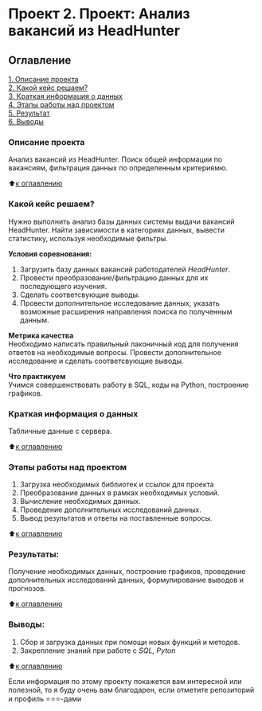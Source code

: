 # Проект 2. Проект: Анализ вакансий из HeadHunter

## Оглавление  
[1. Описание проекта](https://github.com/PavelBurk/SF_data_science/blob/main/Progect_2/README.md#Описание-проекта)  
[2. Какой кейс решаем?](https://github.com/PavelBurk/SF_data_science/blob/main/Progect_2/README.md#Какой-кейс-решаем)  
[3. Краткая информация о данных](https://github.com/PavelBurk/SF_data_science/blob/main/Progect_2/README.md#Краткая-информация-о-данных)  
[4. Этапы работы над проектом](https://github.com/PavelBurk/SF_data_science/blob/main/Progect_2/README.md#Этапы-работы-над-проектом)  
[5. Результат](https://github.com/PavelBurk/SF_data_science/blob/main/Progect_2/README.md#Результат)    
[6. Выводы](https://github.com/PavelBurk/SF_data_science/blob/main/Progect_2/README.md#Выводы) 

### Описание проекта    
Анализ вакансий из HeadHunter. Поиск общей информации по вакансиям, фильтрация данных по определенным критериямю. 

:arrow_up:[к оглавлению](_)


### Какой кейс решаем?    
Нужно выполнить анализ базы данных системы выдачи вакансий HeadHunter. Найти зависимости в категориях данных, вывести статистику, используя необходимые фильтры.

**Условия соревнования:**  
1. Загрузить базу данных вакансий работодателей *HeadHunter*.
2. Провести преобразование/фильтрацию данных для их последующего изучения.
3. Сделать соответсвующие выводы.
4. Провести дополнительное исследование данных, указать возможные расширения направления поиска по полученным данным. 

**Метрика качества**     
Необходимо написать правильный лаконичный код для получения ответов на необходимые вопросы. Провести дополнительное исследование и сделать соответсвующие выводы.

**Что практикуем**     
Учимся совершенствовать работу в SQL, коды на Python, построение графиков. 


### Краткая информация о данных
Табличные данные с сервера.
  
:arrow_up:[к оглавлению](https://github.com/PavelBurk/SF_data_science/blob/main/Progect_2/README.md#Оглавление)


### Этапы работы над проектом  
1. Загрузка необходимых библиотек и ссылок для проекта
2. Преобразование данных в рамках необходимых условий.
3. Вычисление необходимых данных.
4. Проведение дополнительных исследований данных.
4. Вывод результатов и ответы на поставленные вопросы.

:arrow_up:[к оглавлению](https://github.com/PavelBurk/SF_data_science/blob/main/Progect_2/README.md#Оглавление)


### Результаты:  
Получение необходимых данных, построение графиков, проведение дополнительных исследований данных, формулирование выводов и прогнозов.

:arrow_up:[к оглавлению](https://github.com/PavelBurk/SF_data_science/blob/main/Progect_2/README.md#Оглавление)


### Выводы:  
1. Сбор и загрузка данных при помощи новых функций и методов.
2. Закрепление знаний при работе с *SQL, Pyton*

:arrow_up:[к оглавлению](https://github.com/PavelBurk/SF_data_science/blob/main/Progect_2/README.md#Оглавление)


Если информация по этому проекту покажется вам интересной или полезной, то я буду очень вам благодарен, если отметите репозиторий и профиль ⭐️⭐️⭐️-дами